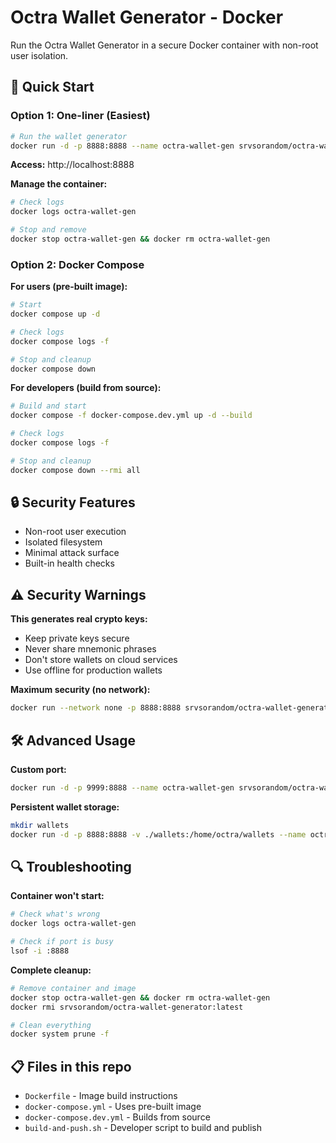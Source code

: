 # Octra Wallet Generator - Docker

Run the Octra Wallet Generator in a secure Docker container with non-root user isolation.

## 🚀 Quick Start

### Option 1: One-liner (Easiest)

```bash
# Run the wallet generator
docker run -d -p 8888:8888 --name octra-wallet-gen srvsorandom/octra-wallet-generator:latest
```

**Access:** http://localhost:8888

**Manage the container:**
```bash
# Check logs
docker logs octra-wallet-gen

# Stop and remove
docker stop octra-wallet-gen && docker rm octra-wallet-gen
```

### Option 2: Docker Compose

**For users (pre-built image):**
```bash
# Start
docker compose up -d

# Check logs
docker compose logs -f

# Stop and cleanup
docker compose down
```

**For developers (build from source):**
```bash
# Build and start
docker compose -f docker-compose.dev.yml up -d --build

# Check logs
docker compose logs -f

# Stop and cleanup
docker compose down --rmi all
```

## 🔒 Security Features

- Non-root user execution
- Isolated filesystem
- Minimal attack surface
- Built-in health checks

## ⚠️ Security Warnings

**This generates real crypto keys:**
- Keep private keys secure
- Never share mnemonic phrases
- Don't store wallets on cloud services
- Use offline for production wallets

**Maximum security (no network):**
```bash
docker run --network none -p 8888:8888 srvsorandom/octra-wallet-generator:latest
```

## 🛠 Advanced Usage

**Custom port:**
```bash
docker run -d -p 9999:8888 --name octra-wallet-gen srvsorandom/octra-wallet-generator:latest
```

**Persistent wallet storage:**
```bash
mkdir wallets
docker run -d -p 8888:8888 -v ./wallets:/home/octra/wallets --name octra-wallet-gen srvsorandom/octra-wallet-generator:latest
```

## 🔍 Troubleshooting

**Container won't start:**
```bash
# Check what's wrong
docker logs octra-wallet-gen

# Check if port is busy
lsof -i :8888
```

**Complete cleanup:**
```bash
# Remove container and image
docker stop octra-wallet-gen && docker rm octra-wallet-gen
docker rmi srvsorandom/octra-wallet-generator:latest

# Clean everything
docker system prune -f
```

## 📋 Files in this repo

- `Dockerfile` - Image build instructions
- `docker-compose.yml` - Uses pre-built image
- `docker-compose.dev.yml` - Builds from source
- `build-and-push.sh` - Developer script to build and publish